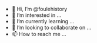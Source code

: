 - 👋 Hi, I’m @foulehistory
- 👀 I’m interested in ...
- 🌱 I’m currently learning ...
- 💞️ I’m looking to collaborate on ...
- 📫 How to reach me ...

<!---
foulehistory/foulehistory is a ✨ special ✨ repository because its `README.md` (this file) appears on your GitHub profile.
You can click the Preview link to take a look at your changes.
--->
